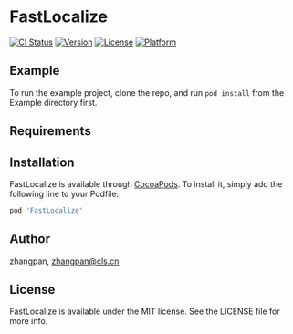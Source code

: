 # FastLocalize

[![CI Status](https://img.shields.io/travis/zhangpan/FastLocalize.svg?style=flat)](https://travis-ci.org/zhangpan/FastLocalize)
[![Version](https://img.shields.io/cocoapods/v/FastLocalize.svg?style=flat)](https://cocoapods.org/pods/FastLocalize)
[![License](https://img.shields.io/cocoapods/l/FastLocalize.svg?style=flat)](https://cocoapods.org/pods/FastLocalize)
[![Platform](https://img.shields.io/cocoapods/p/FastLocalize.svg?style=flat)](https://cocoapods.org/pods/FastLocalize)

## Example

To run the example project, clone the repo, and run `pod install` from the Example directory first.

## Requirements

## Installation

FastLocalize is available through [CocoaPods](https://cocoapods.org). To install
it, simply add the following line to your Podfile:

```ruby
pod 'FastLocalize'
```

## Author

zhangpan, zhangpan@cls.cn

## License

FastLocalize is available under the MIT license. See the LICENSE file for more info.
